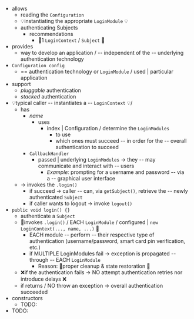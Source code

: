 * allows
  * reading the `Configuration`
  * 💡instantiating the appropriate `LoginModule` 💡
  * authenticating Subjects
    * recommendations
      * 👀1 `LoginContext` / `Subject` 👀
* provides
  * way to develop an application / -- independent of the -- underlying authentication technology
* `Configuration config`
  * == authentication technology or `LoginModule` / used | particular application
* support
  * <i>pluggable</i> authentication
  * <i>stacked</i> authentication
* 💡typical caller -- instantiates a -- `LoginContext` 💡/ 
  * has
    * <i>name</i>
      * uses
        * index | Configuration / determine the `LoginModules`
          * to use
          * which ones must succeed -- in order for the -- overall authentication to succeed 
    * `CallbackHandler`
      * passed | underlying `LoginModules` -> they -- may communicate and interact with -- users 
        * _Example:_ prompting for a username and password -- via a -- graphical user interface
  * -> invokes the `.login()`
    * if succeed -> caller -- can, via `getSubject()`, retrieve the -- newly authenticated `Subject`
    * if caller wants to logout -> invoke `logout()` 
* `public void login() {}`
  * authenticate a `Subject`
  * 👀invokes `.login()` / EACH `LoginModule` / configured | `new LoginContext(..., name, ...)` 👀
    * EACH module -- perform -- their respective type of authentication (username/password, smart card pin verification, etc.)
    * if MULTIPLE LoginModules fail -> exception is propagated -- through -- EACH `LoginModule`
      * Reason: 🧠proper cleanup & state restoration 🧠
  * ❌if the authentication fails -> NO attempt authentication retries nor introduce delays ❌ 
  * if returns / NO throw an exception -> overall authentication succeeded
* constructors
  * TODO:
* TODO: